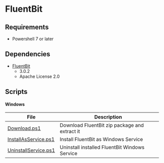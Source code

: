 # FluentBit

## Requirements

* Powershell 7 or later

## Dependencies

* [FluentBit](https://fluentbit.io/)
  * 3.0.2
  * Apache License 2.0

## Scripts

#### Windows

|File|Description|
|---|---|
|[Download.ps1](./windows/Download.ps1)|Download FluentBit zip package and extract it|
|[InstallAsService.ps1](./windows/InstallAsService.ps1)|Install FluentBit as Windows Service|
|[UninstallService.ps1](./windows/UninstallService.ps1)|Uninstall installed FluentBit Windows Service|
